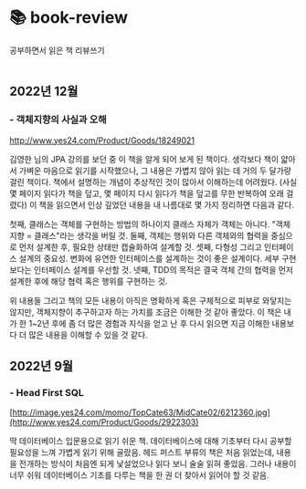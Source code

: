 # 📚 book-review
공부하면서 읽은 책 리뷰쓰기 
<br>
<br>

## 2022년 12월
### - 객체지향의 사실과 오해
http://www.yes24.com/Product/Goods/18249021

김영한 님의 JPA 강의를 보던 중 이 책을 알게 되어 보게 된 책이다. 생각보다 책이 얇아서 가벼운 마음으로 읽기를 시작했으나, 그 내용은 가볍지 않아 읽는 데 거의 두 달가량 걸린 책이다. 책에서 설명하는 개념이 추상적인 것이 많아서 이해하는데 어려웠다. (사실 몇 페이지 읽다가 책을 덮고, 몇 페이지 다시 읽다가 책을 덮고를 무한 반복하여 오래 걸렸다) 이 책을 읽으면서 인상 깊었던 내용을 내 나름대로 몇 가지 정리하면 다음과 같다.

첫째, 클래스는 객체를 구현하는 방법의 하나이지 클래스 자체가 객체는 아니다. "객체지향 = 클래스"라는 생각을 버릴 것.
둘째, 객체는 행위와 다른 객체와의 협력을 중심으로 먼저 설계한 후, 필요한 상태만 캡슐화하여 설계할 것.
셋째, 다형성 그리고 인터페이스 설계의 중요성. 변화에 유연한 인터페이스를 설계하는 것이 좋은 설계이다. 세부 구현보다는 인터페이스 설계를 우선할 것.
넷째, TDD의 목적은 결국 객체 간의 협력을 먼저 설계한 후에 해당 협력 혹은 행위를 구현하는 것.

위 내용들 그리고 책의 모든 내용이 아직은 명확하게 혹은 구체적으로 피부로 와닿지는 않지만, 객체지향이 추구하고자 하는 가치를 조금은 이해한 것 같아 좋았다.
이 책은 내가 한 1~2년 후에 좀 더 많은 경험과 지식을 얻고 난 후 다시 읽으면 지금 이해한 내용보다 더 많은 내용을 이해할 수 있을 것 같다.

## 2022년 9월
### - Head First SQL
[http://image.yes24.com/momo/TopCate63/MidCate02/6212360.jpg](http://www.yes24.com/Product/Goods/2922303)

딱 데이터베이스 입문용으로 읽기 쉬운 책. 데이터베이스에 대해 기초부터 다시 공부할 필요성을 느껴 가볍게 읽기 위해 골랐음.
헤드 퍼스트 부류의 책은 처음 읽었는데, 내용을 전개하는 방식이 처음엔 되게 낯설었으나 읽다 보니 술술 읽혀 좋았음. 그러나 내용이 너무 쉬워 데이터베이스 기초를 다루는 책을 한 권 더 찾아서 읽어야 할 것 같음.
